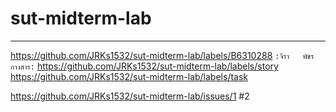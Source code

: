 # sut-midterm-lab
<hr/>

https://github.com/JRKs1532/sut-midterm-lab/labels/B6310288   ``:จีรา   พัชร กางสาร:``
https://github.com/JRKs1532/sut-midterm-lab/labels/story
https://github.com/JRKs1532/sut-midterm-lab/labels/task

https://github.com/JRKs1532/sut-midterm-lab/issues/1
#2
